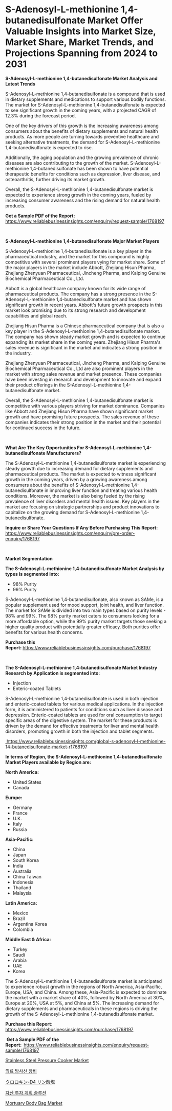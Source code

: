 <p><h1>S-Adenosyl-L-methionine 1,4-butanedisulfonate Market Offer Valuable Insights into Market Size, Market Share, Market Trends, and Projections Spanning from 2024 to 2031</h1></p><p><strong>S-Adenosyl-L-methionine 1,4-butanedisulfonate Market Analysis and Latest Trends</strong></p>
<p><p>S-Adenosyl-L-methionine 1,4-butanedisulfonate is a compound that is used in dietary supplements and medications to support various bodily functions. The market for S-Adenosyl-L-methionine 1,4-butanedisulfonate is expected to see significant growth in the coming years, with a projected CAGR of 12.3% during the forecast period.</p><p>One of the key drivers of this growth is the increasing awareness among consumers about the benefits of dietary supplements and natural health products. As more people are turning towards preventive healthcare and seeking alternative treatments, the demand for S-Adenosyl-L-methionine 1,4-butanedisulfonate is expected to rise.</p><p>Additionally, the aging population and the growing prevalence of chronic diseases are also contributing to the growth of the market. S-Adenosyl-L-methionine 1,4-butanedisulfonate has been shown to have potential therapeutic benefits for conditions such as depression, liver disease, and osteoarthritis, further driving its market growth.</p><p>Overall, the S-Adenosyl-L-methionine 1,4-butanedisulfonate market is expected to experience strong growth in the coming years, fueled by increasing consumer awareness and the rising demand for natural health products.</p></p>
<p><strong>Get a Sample PDF of the Report:&nbsp;</strong> <a href="https://www.reliablebusinessinsights.com/enquiry/request-sample/1768197">https://www.reliablebusinessinsights.com/enquiry/request-sample/1768197</a></p>
<p>&nbsp;</p>
<p><strong>S-Adenosyl-L-methionine 1,4-butanedisulfonate Major Market Players</strong></p>
<p><p>S-Adenosyl-L-methionine 1,4-butanedisulfonate is a key player in the pharmaceutical industry, and the market for this compound is highly competitive with several prominent players vying for market share. Some of the major players in the market include Abbott, Zhejiang Hisun Pharma, Zhejiang Zhenyuan Pharmaceutical, Jincheng Pharma, and Kaiping Genuine Biochemical Pharmaceutical Co., Ltd.</p><p>Abbott is a global healthcare company known for its wide range of pharmaceutical products. The company has a strong presence in the S-Adenosyl-L-methionine 1,4-butanedisulfonate market and has shown significant growth in recent years. Abbott's future growth prospects in this market look promising due to its strong research and development capabilities and global reach.</p><p>Zhejiang Hisun Pharma is a Chinese pharmaceutical company that is also a key player in the S-Adenosyl-L-methionine 1,4-butanedisulfonate market. The company has shown steady market growth and is expected to continue expanding its market share in the coming years. Zhejiang Hisun Pharma's sales revenue is significant in the market and indicates a strong position in the industry.</p><p>Zhejiang Zhenyuan Pharmaceutical, Jincheng Pharma, and Kaiping Genuine Biochemical Pharmaceutical Co., Ltd are also prominent players in the market with strong sales revenue and market presence. These companies have been investing in research and development to innovate and expand their product offerings in the S-Adenosyl-L-methionine 1,4-butanedisulfonate market.</p><p>Overall, the S-Adenosyl-L-methionine 1,4-butanedisulfonate market is competitive with various players striving for market dominance. Companies like Abbott and Zhejiang Hisun Pharma have shown significant market growth and have promising future prospects. The sales revenue of these companies indicates their strong position in the market and their potential for continued success in the future.</p></p>
<p>&nbsp;</p>
<p><strong>What Are The Key Opportunities For S-Adenosyl-L-methionine 1,4-butanedisulfonate Manufacturers?</strong></p>
<p><p>The S-Adenosyl-L-methionine 1,4-butanedisulfonate market is experiencing steady growth due to increasing demand for dietary supplements and pharmaceutical products. The market is expected to witness significant growth in the coming years, driven by a growing awareness among consumers about the benefits of S-Adenosyl-L-methionine 1,4-butanedisulfonate in improving liver function and treating various health conditions. Moreover, the market is also being fueled by the rising prevalence of liver disorders and mental health issues. Key players in the market are focusing on strategic partnerships and product innovations to capitalize on the growing demand for S-Adenosyl-L-methionine 1,4-butanedisulfonate.</p></p>
<p><strong>Inquire or Share Your Questions If Any Before Purchasing This Report:</strong> <a href="https://www.reliablebusinessinsights.com/enquiry/pre-order-enquiry/1768197">https://www.reliablebusinessinsights.com/enquiry/pre-order-enquiry/1768197</a></p>
<p>&nbsp;</p>
<p><strong>Market Segmentation</strong></p>
<p><strong>The S-Adenosyl-L-methionine 1,4-butanedisulfonate Market Analysis by types is segmented into:</strong></p>
<p><ul><li>98% Purity</li><li>99% Purity</li></ul></p>
<p><p>S-Adenosyl-L-methionine 1,4-butanedisulfonate, also known as SAMe, is a popular supplement used for mood support, joint health, and liver function. The market for SAMe is divided into two main types based on purity levels - 98% and 99%. The 98% purity market caters to consumers looking for a more affordable option, while the 99% purity market targets those seeking a higher quality product with potentially greater efficacy. Both purities offer benefits for various health concerns.</p></p>
<p><strong>Purchase this Report:&nbsp;</strong><a href="https://www.reliablebusinessinsights.com/purchase/1768197">https://www.reliablebusinessinsights.com/purchase/1768197</a></p>
<p>&nbsp;</p>
<p><strong>The S-Adenosyl-L-methionine 1,4-butanedisulfonate Market Industry Research by Application is segmented into:</strong></p>
<p><ul><li>Injection</li><li>Enteric-coated Tablets</li></ul></p>
<p><p>S-Adenosyl-L-methionine 1,4-butanedisulfonate is used in both injection and enteric-coated tablets for various medical applications. In the injection form, it is administered to patients for conditions such as liver disease and depression. Enteric-coated tablets are used for oral consumption to target specific areas of the digestive system. The market for these products is driven by the demand for effective treatments for liver and mental health disorders, promoting growth in both the injection and tablet segments.</p></p>
<p><a href="https://www.reliablebusinessinsights.com/global-s-adenosyl-l-methionine-14-butanedisulfonate-market-r1768197">&nbsp;https://www.reliablebusinessinsights.com/global-s-adenosyl-l-methionine-14-butanedisulfonate-market-r1768197</a></p>
<p><strong>In terms of Region, the S-Adenosyl-L-methionine 1,4-butanedisulfonate Market Players available by Region are:</strong></p>
<p>
    <p> <strong> North America: </strong>
        <ul>
            <li>United States</li>
            <li>Canada</li>
        </ul>
        </p> 
    <p> <strong> Europe: </strong>
        <ul>
            <li>Germany</li>
            <li>France</li>
            <li>U.K.</li>
            <li>Italy</li>
            <li>Russia</li>
        </ul>
        </p> 
    <p> <strong> Asia-Pacific: </strong>
        <ul>
            <li>China</li>
            <li>Japan</li>
            <li>South Korea</li>
            <li>India</li>
            <li>Australia</li>
            <li>China Taiwan</li>
            <li>Indonesia</li>
            <li>Thailand</li>
            <li>Malaysia</li>
        </ul>
        </p> 
    <p> <strong> Latin America: </strong>
        <ul>
            <li>Mexico</li>
            <li>Brazil</li>
            <li>Argentina Korea</li>
            <li>Colombia</li>
        </ul>
        </p> 
    <p> <strong> Middle East & Africa: </strong>
        <ul>
            <li>Turkey</li>
            <li>Saudi</li>
            <li>Arabia</li>
            <li>UAE</li>
            <li>Korea</li>
        </ul>
    </p>
    </p>
<p><p>The S-Adenosyl-L-methionine 1,4-butanedisulfonate market is anticipated to experience robust growth in the regions of North America, Asia-Pacific, Europe, USA, and China. Among these, Asia-Pacific is expected to dominate the market with a market share of 40%, followed by North America at 30%, Europe at 20%, USA at 5%, and China at 5%. The increasing demand for dietary supplements and pharmaceuticals in these regions is driving the growth of the S-Adenosyl-L-methionine 1,4-butanedisulfonate market.</p></p>
<p><strong>Purchase this Report: </strong><a href="https://www.reliablebusinessinsights.com/purchase/1768197">https://www.reliablebusinessinsights.com/purchase/1768197</a></p>
<p>&nbsp;<strong>Get a Sample PDF of the Report:&nbsp;&nbsp;</strong><a href="https://www.reliablebusinessinsights.com/enquiry/request-sample/1768197">https://www.reliablebusinessinsights.com/enquiry/request-sample/1768197</a></p>
<p><strong></strong></p>
<p><p><a href="https://github.com/almainyongb/Market-Research-Report-List-1/blob/main/stainless-steel-pressure-cooker-market.md">Stainless Steel Pressure Cooker Market</a></p><p><a href="https://medium.com/@ethanmorar2011/%EA%B8%80%EB%A1%9C%EB%B2%8C-%EC%9D%98%EB%A3%8C-%EB%B0%A9%EC%82%AC%EC%84%A0-%EC%9E%A5%EB%B9%84-%EC%8B%9C%EC%9E%A5-%EA%B7%9C%EB%AA%A8%EB%8A%94-%EC%82%B0%EC%97%85-%EC%98%88%EC%B8%A1%EC%97%90-%EB%94%B0%EB%A5%B4%EB%A9%B4-2024%EB%85%84%EB%B6%80%ED%84%B0-2031%EB%85%84%EA%B9%8C%EC%A7%80-10-%EC%9D%98-%EC%97%B0%ED%8F%89%EA%B7%A0-%EC%84%B1%EC%9E%A5%EB%A5%A0%EC%9D%84-%EA%B2%BD%ED%97%98%ED%95%A0-%EA%B2%83%EC%9C%BC%EB%A1%9C-%EC%98%88%EC%83%81%EB%90%A9%EB%8B%88%EB%8B%A4-794b28a932e6">의료 방사선 장비</a></p><p><a href="https://medium.com/@andrade736451/%E3%82%AF%E3%83%AD%E3%83%AD%E3%82%AD%E3%83%B3-d4%E3%83%AA%E3%83%B3%E9%85%B8%E5%A1%A9%E3%81%AE%E5%B8%82%E5%A0%B4%E3%82%B7%E3%82%A7%E3%82%A2%E3%81%A8%E5%B8%82%E5%A0%B4%E5%88%86%E6%9E%90-%E6%88%90%E9%95%B7%E3%83%88%E3%83%AC%E3%83%B3%E3%83%89%E3%81%A82024%E5%B9%B4%E3%81%8B%E3%82%892031%E5%B9%B4%E3%81%BE%E3%81%A7%E3%81%AE%E4%BA%88%E6%B8%AC-0f5c51d440c3">クロロキン-D4 リン酸塩</a></p><p><a href="https://github.com/rustymarie2024/Market-Research-Report-List-1/blob/main/4399286153245.md">자산 투자 계획 솔루션</a></p><p><a href="https://github.com/claudianurdin/Market-Research-Report-List-1/blob/main/mortuary-body-bag-market.md">Mortuary Body Bag Market</a></p></p>